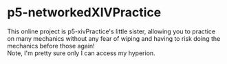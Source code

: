 # p5-networkedXIVPractice
This online project is p5-xivPractice's little sister, allowing you to practice on many mechanics without any fear of wiping and having to risk doing the mechanics before those again!
</br>
Note, I'm pretty sure only I can access my hyperion.